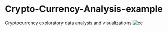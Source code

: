 # Crypto-Currency-Analysis-example
Cryptocurrency exploratory data analysis and visualizations
![cc](https://user-images.githubusercontent.com/46570219/51792637-c12c8780-21bc-11e9-93b5-8a88c121d363.jpg)
